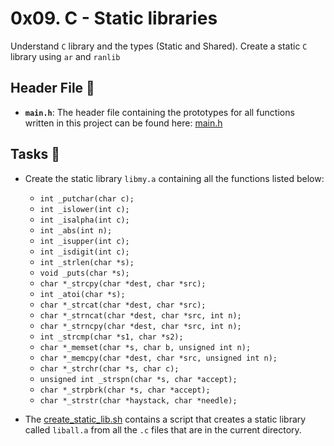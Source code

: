 # 0x09. C - Static libraries

Understand  `C` library and the types (Static and Shared). Create a static `C` library using `ar` and `ranlib`

## Header File :file_folder:

* **`main.h`**: The header file containing the prototypes for all functions written in this project can be found here: [main.h](./main.h)

## Tasks :page_with_curl:


  * Create the static library `libmy.a` containing all the functions listed below:
      * `int _putchar(char c);`
      * `int _islower(int c);`
      * `int _isalpha(int c);`
      * `int _abs(int n);`
      * `int _isupper(int c);`
      * `int _isdigit(int c);`
      * `int _strlen(char *s);`
      * `void _puts(char *s);`
      * `char *_strcpy(char *dest, char *src);`
      * `int _atoi(char *s);`
      * `char *_strcat(char *dest, char *src);`
      * `char *_strncat(char *dest, char *src, int n);`
      * `char *_strncpy(char *dest, char *src, int n);`
      * `int _strcmp(char *s1, char *s2);`
      * `char *_memset(char *s, char b, unsigned int n);`
      * `char *_memcpy(char *dest, char *src, unsigned int n);`
      * `char *_strchr(char *s, char c);`
      * `unsigned int _strspn(char *s, char *accept);`
      * `char *_strpbrk(char *s, char *accept);`
      * `char *_strstr(char *haystack, char *needle);`
  

  * The [create_static_lib.sh](./create_static_lib.sh) contains a script that creates a static library called `liball.a` from all the `.c` files that are in the current directory.
